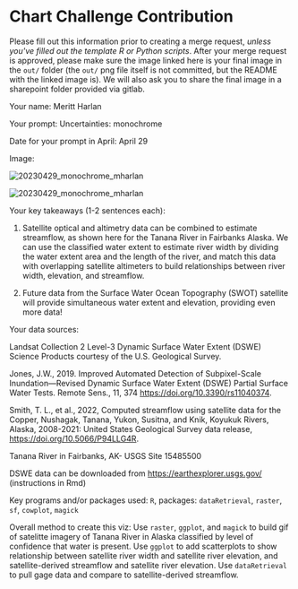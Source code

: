 # Chart Challenge Contribution

Please fill out this information prior to creating a merge request, *unless you've filled out the template R or Python scripts*. After your merge request is approved, please make sure the image linked here is your final image in the `out/` folder (the `out/` png file itself is not committed, but the README with the linked image is). We will also ask you to share the final image in a sharepoint folder provided via gitlab.

Your name: Meritt Harlan

Your prompt: Uncertainties: monochrome

Date for your prompt in April: April 29

Image:

![20230429_monochrome_mharlan](/uploads/287ee56970de528f9774f4fc5320c216/20230429_monochrome_mharlan.gif)

![20230429_monochrome_mharlan](/uploads/a2545159f1a250dfa8180d2d21a049b1/20230429_monochrome_mharlan.png)

Your key takeaways (1-2 sentences each):

1. Satellite optical and altimetry data can be combined to estimate streamflow, as shown here for the Tanana River in Fairbanks Alaska. We can use the classified water extent to estimate river width by dividing the water extent area and the length of the river, and match this data with overlapping satellite altimeters to build relationships between river width, elevation, and streamflow. 

2. Future data from the Surface Water Ocean Topography (SWOT) satellite will provide simultaneous water extent and elevation, providing even more data!

Your data sources:

Landsat Collection 2 Level-3 Dynamic Surface Water Extent (DSWE) Science Products courtesy of the U.S. Geological Survey.

Jones, J.W., 2019. Improved Automated Detection of Subpixel-Scale Inundation—Revised Dynamic Surface Water Extent (DSWE) Partial Surface Water Tests. Remote Sens., 11, 374 https://doi.org/10.3390/rs11040374.

Smith, T. L., et al., 2022, Computed streamflow using satellite data for the Copper, Nushagak, Tanana, Yukon, Susitna, and Knik, Koyukuk Rivers, Alaska, 2008-2021: United States Geological Survey data release, https://doi.org/10.5066/P94LLG4R.

Tanana River in Fairbanks, AK- USGS Site 15485500

DSWE data can be downloaded from https://earthexplorer.usgs.gov/ (instructions in Rmd)

Key programs and/or packages used: `R`, packages: `dataRetrieval`, `raster`, `sf`, `cowplot`, `magick`

Overall method to create this viz: Use `raster`, `ggplot`, and `magick` to build gif of satelitte imagery of Tanana River in Alaska classified by level of confidence that water is present. Use `ggplot` to add scatterplots to show relationship between satellite river width and satellite river elevation, and satellite-derived streamflow and satellite river elevation. Use `dataRetrieval` to pull gage data and compare to satellite-derived streamflow.
